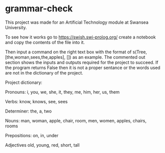 # grammar-check

This project was made for an Artificial Technology module at Swansea University.

To see how it works go to https://swish.swi-prolog.org/ create a notebook and copy the contents of the file into it. 

Then input a command on the right text box with the format of s(Tree,[the,woman,sees,the,apples], []) as an example. The commented out section shows the inputs and outputs required for the project to succeed. If the program returns False then it is not a proper sentance or the words used are not in the dictionary of the project.

Project dictionary:

Pronouns: 
i, you, we, she, it, they, me, him, her, us, them

Verbs:
know, knows, see, sees

Determiner:
the, a, two

Nouns:
man, woman, apple, chair, room, men, women, apples, chairs, rooms

Prepositions:
on, in, under

Adjectives
old, young, red, short, tall

